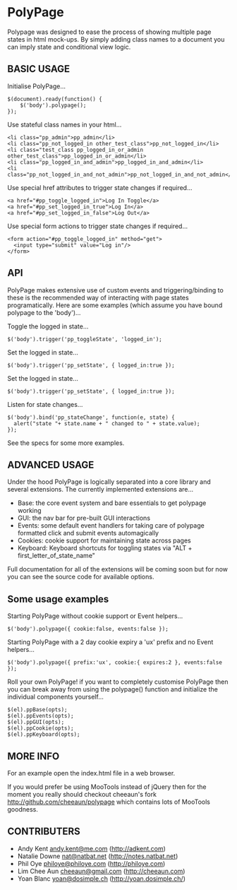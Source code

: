 PolyPage
========
Polypage was designed to ease the process of showing 
multiple page states in html mock-ups. 
By simply adding class names to a document you can 
imply state and conditional view logic.


BASIC USAGE
-----------

Initialise PolyPage...

    $(document).ready(function() {
    	$('body').polypage();
    });

Use stateful class names in your html...

    <li class="pp_admin">pp_admin</li>
    <li class="pp_not_logged_in other_test_class">pp_not_logged_in</li>
    <li class="test_class pp_logged_in_or_admin other_test_class">pp_logged_in_or_admin</li>
    <li class="pp_logged_in_and_admin">pp_logged_in_and_admin</li>
    <li class="pp_not_logged_in_and_not_admin">pp_not_logged_in_and_not_admin</li>

Use special href attributes to trigger state changes if required...

    <a href="#pp_toggle_logged_in">Log In Toggle</a>
    <a href="#pp_set_logged_in_true">Log In</a>
    <a href="#pp_set_logged_in_false">Log Out</a>


Use special form actions to trigger state changes if required...

    <form action="#pp_toggle_logged_in" method="get">
      <input type="submit" value="Log in"/>
    </form>


API
---

PolyPage makes extensive use of custom events and triggering/binding to these is the recommended way of interacting with page states programatically. Here are some examples (which assume you have bound polypage to the 'body')...

Toggle the logged in state...

    $('body').trigger('pp_toggleState', 'logged_in');

Set the logged in state...

    $('body').trigger('pp_setState', { logged_in:true });

Set the logged in state...

    $('body').trigger('pp_setState', { logged_in:true });

Listen for state changes...

    $('body').bind('pp_stateChange', function(e, state) { 
      alert("state "+ state.name + " changed to " + state.value); 
    });

See the specs for some more examples.

ADVANCED USAGE
--------------

Under the hood PolyPage is logically separated into a core library and several extensions. The currently implemented extensions are...

- Base: the core event system and bare essentials to get polypage working
- GUI: the nav bar for pre-built GUI interactions
- Events: some default event handlers for taking care of polypage formatted click and submit events automagically
- Cookies: cookie support for maintaining state across pages
- Keyboard: Keyboard shortcuts for toggling states via "ALT + first_letter_of_state_name"

Full documentation for all of the extensions will be coming soon but for now you can see the source code for available options.

Some usage examples
----------------------

Starting PolyPage without cookie support or Event helpers...

    $('body').polypage({ cookie:false, events:false });


Starting PolyPage with a 2 day cookie expiry a 'ux' prefix and no Event helpers...

    $('body').polypage({ prefix:'ux', cookie:{ expires:2 }, events:false });

Roll your own PolyPage! if you want to completely customise PolyPage then you can break away from using the polypage() function and initialize the individual components yourself...

    $(el).ppBase(opts);
    $(el).ppEvents(opts);
    $(el).ppGUI(opts);
    $(el).ppCookie(opts);
    $(el).ppKeyboard(opts);


MORE INFO
---------
For an example open the index.html file in a web browser.

If you would prefer be using MooTools instead of jQuery then for the moment you really should checkout cheeaun's fork http://github.com/cheeaun/polypage which contains lots of MooTools goodness.

CONTRIBUTERS
------------
- Andy Kent <andy.kent@me.com> (http://adkent.com)
- Natalie Downe <nat@natbat.net> (http://notes.natbat.net)
- Phil Oye <philoye@philoye.com> (http://philoye.com)
- Lim Chee Aun <cheeaun@gmail.com> (http://cheeaun.com)
- Yoan Blanc <yoan@dosimple.ch> (http://yoan.dosimple.ch/)
